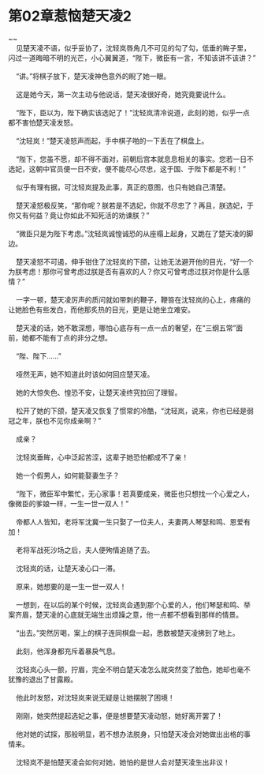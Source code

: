 # 第02章惹恼楚天凌2
~~<br>&nbsp;&nbsp;&nbsp;&nbsp;见楚天凌不语，似乎妥协了，沈轻岚唇角几不可见的勾了勾，低垂的眸子里，闪过一道晦暗不明的光芒，小心翼翼道，“陛下，微臣有一言，不知该讲不该讲？”<br><br>&nbsp;&nbsp;&nbsp;&nbsp;“讲。”将棋子放下，楚天凌神色意外的睨了她一眼。<br><br>&nbsp;&nbsp;&nbsp;&nbsp;这是她今天，第一次主动与他说话，楚天凌很好奇，她究竟要说什么。<br><br>&nbsp;&nbsp;&nbsp;&nbsp;“陛下，臣以为，陛下确实该选妃了！”沈轻岚清冷说道，此刻的她，似乎一点都不害怕楚天凌发怒。<br><br>&nbsp;&nbsp;&nbsp;&nbsp;“沈轻岚！”楚天凌怒声而起，手中棋子啪的一下丢在了棋盘上。<br><br>&nbsp;&nbsp;&nbsp;&nbsp;“陛下，您虽不愿，却不得不面对，前朝后宫本就息息相关的事实。您若一日不选妃，这朝中官员便一日不安，便不能尽心尽忠，这于国、于陛下都是不利！”<br><br>&nbsp;&nbsp;&nbsp;&nbsp;似乎有理有据，可沈轻岚提及此事，真正的意图，也只有她自己清楚。<br><br>&nbsp;&nbsp;&nbsp;&nbsp;楚天凌怒极反笑，“那你呢？朕若是不选妃，你就不尽忠了？再且，朕选妃，于你又有何益？竟让你如此不知死活的劝谏朕？”<br><br>&nbsp;&nbsp;&nbsp;&nbsp;“微臣只是为陛下考虑。”沈轻岚诚惶诚恐的从座榻上起身，又跪在了楚天凌的脚边。<br><br>&nbsp;&nbsp;&nbsp;&nbsp;楚天凌怒不可遏，伸手钳住了沈轻岚的下颌，让她无法避开他的目光，“好一个为朕考虑！那你可曾考虑过朕是否有喜欢的人？你又可曾考虑过朕对你是什么感情？”<br><br>&nbsp;&nbsp;&nbsp;&nbsp;一字一顿，楚天凌厉声的质问就如带刺的鞭子，鞭笞在沈轻岚的心上，疼痛的让她脸色有些发白，而他那炙热的目光，更是让她坐立难安。<br><br>&nbsp;&nbsp;&nbsp;&nbsp;楚天凌的话，她不敢深想，哪怕心底存有一点一点的奢望，在“三纲五常”面前，她都不能有丁点的非分之想。<br><br>&nbsp;&nbsp;&nbsp;&nbsp;“陛、陛下……”<br><br>&nbsp;&nbsp;&nbsp;&nbsp;哑然无声，她不知道此时该如何回应楚天凌。<br><br>&nbsp;&nbsp;&nbsp;&nbsp;她的大惊失色、惶恐不安，让楚天凌终究拉回了理智。<br><br>&nbsp;&nbsp;&nbsp;&nbsp;松开了她的下颌，楚天凌又恢复了惯常的冷酷，“沈轻岚，说来，你也已经是弱冠之年，朕也不见你成亲啊？”<br><br>&nbsp;&nbsp;&nbsp;&nbsp;成亲？<br><br>&nbsp;&nbsp;&nbsp;&nbsp;沈轻岚垂眸，心中泛起苦涩，这辈子她恐怕都成不了亲！<br><br>&nbsp;&nbsp;&nbsp;&nbsp;她一个假男人，如何能娶妻生子？<br><br>&nbsp;&nbsp;&nbsp;&nbsp;“陛下，微臣军中繁忙，无心家事！若真要成亲，微臣也只想找一个心爱之人，像微臣的爹娘一样，一生一世一双人！”<br><br>&nbsp;&nbsp;&nbsp;&nbsp;帝都人人皆知，老将军沈冀一生只娶了一位夫人，夫妻两人琴瑟和鸣、恩爱有加！<br><br>&nbsp;&nbsp;&nbsp;&nbsp;老将军战死沙场之后，夫人便殉情追随了去。<br><br>&nbsp;&nbsp;&nbsp;&nbsp;沈轻岚的话，让楚天凌心口一滞。<br><br>&nbsp;&nbsp;&nbsp;&nbsp;原来，她想要的是一生一世一双人！<br><br>&nbsp;&nbsp;&nbsp;&nbsp;一想到，在以后的某个时候，沈轻岚会遇到那个心爱的人，他们琴瑟和鸣、举案齐眉，楚天凌的心底就无端生出烦躁之意，他一点都不想看到那样的情景。<br><br>&nbsp;&nbsp;&nbsp;&nbsp;“出去。”突然厉喝，案上的棋子连同棋盘一起，悉数被楚天凌拂到了地上。<br><br>&nbsp;&nbsp;&nbsp;&nbsp;此刻，他浑身都充斥着暴戾气息。<br><br>&nbsp;&nbsp;&nbsp;&nbsp;沈轻岚心头一颤，拧眉，完全不明白楚天凌怎么就突然变了脸色，她却也毫不犹豫的退出了甘露殿。<br><br>&nbsp;&nbsp;&nbsp;&nbsp;他此时发怒，对沈轻岚来说无疑是让她摆脱了困境！<br><br>&nbsp;&nbsp;&nbsp;&nbsp;刚刚，她突然提起选妃之事，便是想要楚天凌动怒，她好离开罢了！<br><br>&nbsp;&nbsp;&nbsp;&nbsp;他对她的试探，那般明显，若不想办法脱身，只怕楚天凌会对她做出出格的事情来。<br><br>&nbsp;&nbsp;&nbsp;&nbsp;沈轻岚不是怕楚天凌会如何对她，她怕的是世人会对楚天凌生出非议！<br><br>
                    

<script>_fwqdsqadxfw()</script>
<div><script>_dfwf1dw();</script></div>
<div><script>_dfwf1agdw();</script></div>
                